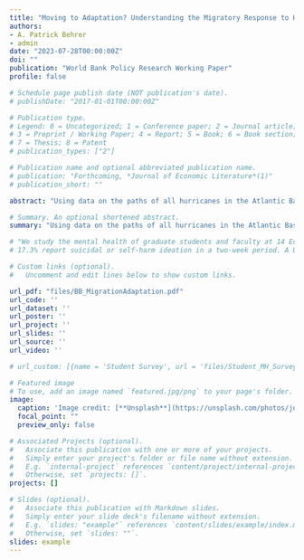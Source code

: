 ```yaml
---
title: "Moving to Adaptation? Understanding the Migratory Response to Hurricanes in the United States"
authors:
- A. Patrick Behrer 
- admin
date: "2023-07-28T00:00:00Z"
doi: ""
publication: "World Bank Policy Research Working Paper"
profile: false

# Schedule page publish date (NOT publication's date).
# publishDate: "2017-01-01T00:00:00Z"

# Publication type.
# Legend: 0 = Uncategorized; 1 = Conference paper; 2 = Journal article;
# 3 = Preprint / Working Paper; 4 = Report; 5 = Book; 6 = Book section;
# 7 = Thesis; 8 = Patent
# publication_types: ["2"]

# Publication name and optional abbreviated publication name.
# publication: "Forthcoming, *Journal of Economic Literature*(1)"
# publication_short: ""

abstract: "Using data on the paths of all hurricanes in the Atlantic Basin from 1992 to 2017, this paper studies whether migration has served as a form of adaptation to hurricane risk. The findings show that on average hurricanes have little to no impact on county out-migration, with population-weighted exposure to hurricanes increasing slightly over the sample period. Counties with high economic activity see net in-migration in the years after a hurricane. Further, return migration likely plays a role in offsetting any out-migration in the year of the storm. The intensity of pre-hurricane migration between county pairs is a strong predictor of excess migration after a hurricane, suggesting that existing economic and social ties dominate in post-hurricane migration decisions. Given existing policies and incentives, the economic and social benefits that people derive from living in high-risk areas currently outweigh the incentive to adapt to future storms by relocating across counties."

# Summary. An optional shortened abstract.
summary: "Using data on the paths of all hurricanes in the Atlantic Basin from 1992 to 2017, this paper studies whether migration has served as a form of adaptation to hurricane risk. The findings show that on average hurricanes have little to no impact on county out-migration, with population-weighted exposure to hurricanes increasing slightly over the sample period. Counties with high economic activity see net in-migration in the years after a hurricane. Further, return migration likely plays a role in offsetting any out-migration in the year of the storm. The intensity of pre-hurricane migration between county pairs is a strong predictor of excess migration after a hurricane, suggesting that existing economic and social ties dominate in post-hurricane migration decisions. Given existing policies and incentives, the economic and social benefits that people derive from living in high-risk areas currently outweigh the incentive to adapt to future storms by relocating across counties."

# "We study the mental health of graduate students and faculty at 14 Economics PhD programs in Europe. Using clinically validated surveys sent out in the fall of 2021, the second year of the COVID-19 pandemic, we find that 34.7% of graduate students experience moderate to severe symptoms of depression or anxiety and
# 17.3% report suicidal or self-harm ideation in a two-week period. A U.S. study done in 2017 across 8 top-ranked departments found the prevalence rates to be 24.8% and 11.3%, respectively. Only 19.2% of students with significant symptoms are in treatment, compared to 25.2% of students in the U.S. study. Among faculty, 15.8% experience moderate to severe depression or anxiety symptoms (31.4% among untenured, tenure-track faculty)."

# Custom links (optional).
#   Uncomment and edit lines below to show custom links.

url_pdf: "files/BB_MigrationAdaptation.pdf"
url_code: '' 
url_dataset: ''
url_poster: ''
url_project: ''
url_slides: ''
url_source: ''
url_video: ''

# url_custom: [{name = 'Student Survey', url = 'files/Student_MH_Survey.pdf'}]

# Featured image
# To use, add an image named `featured.jpg/png` to your page's folder. 
image:
  caption: 'Image credit: [**Unsplash**](https://unsplash.com/photos/jdD8gXaTZsc)'
  focal_point: ""
  preview_only: false

# Associated Projects (optional).
#   Associate this publication with one or more of your projects.
#   Simply enter your project's folder or file name without extension.
#   E.g. `internal-project` references `content/project/internal-project/index.md`.
#   Otherwise, set `projects: []`.
projects: []

# Slides (optional).
#   Associate this publication with Markdown slides.
#   Simply enter your slide deck's filename without extension.
#   E.g. `slides: "example"` references `content/slides/example/index.md`.
#   Otherwise, set `slides: ""`.
slides: example
---
```

